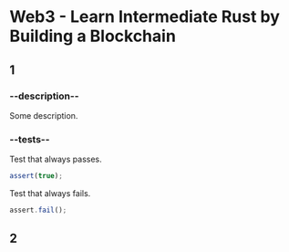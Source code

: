 # Web3 - Learn Intermediate Rust by Building a Blockchain

## 1

### --description--

Some description.

### --tests--

Test that always passes.

```js
assert(true);
```

Test that always fails.

```js
assert.fail();
```

## 2
